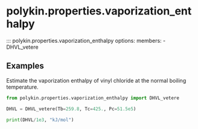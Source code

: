 # polykin.properties.vaporization_enthalpy

::: polykin.properties.vaporization_enthalpy
    options:
        members:
            - DHVL_vetere

## Examples

Estimate the vaporization enthalpy of vinyl chloride at the normal boiling temperature.

```python exec="on" source="console"
from polykin.properties.vaporization_enthalpy import DHVL_vetere

DHVL = DHVL_vetere(Tb=259.8, Tc=425., Pc=51.5e5)

print(DHVL/1e3, "kJ/mol")
```
